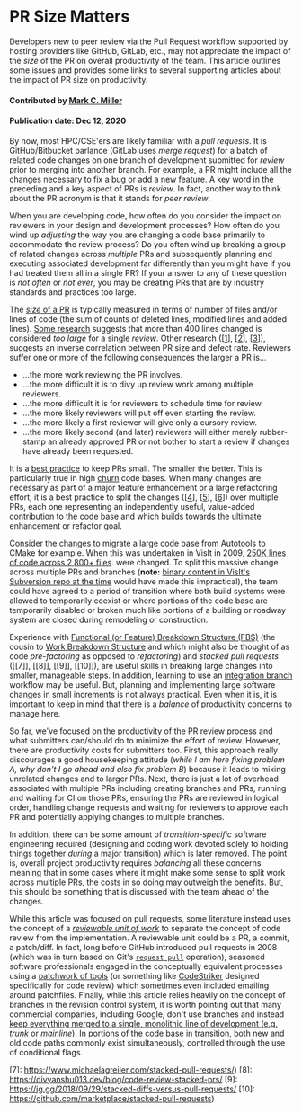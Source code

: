 # PR Size Matters

<!-- deck text start -->
Developers new to peer review via the Pull Request workflow supported by
hosting providers like GitHub, GitLab, etc., may not appreciate the
impact of the *size* of the PR on overall productivity of the team.
This article outlines some issues and provides some links to several
supporting articles about the impact of PR size on productivity.
<!-- deck text end --> 

#### Contributed by [Mark C. Miller](http://github.com/markcmiller86 "Mark C. Miller")
#### Publication date: Dec 12, 2020

By now, most HPC/CSE'ers are likely familiar with a *pull requests*. It is
GitHub/Bitbucket parlance (GitLab uses *merge request*) for a batch of related
code changes on one branch of development submitted for *review* prior to
merging into another branch. For example, a PR might include all the changes
necessary to fix a bug or add a new feature. A key word in the preceding and
a key aspect of PRs is *review*. In fact, another way to think about the
PR acronym is that it stands for *peer review*.

When you are developing code, how often do you consider the impact on reviewers
in your design and development processes? How often do you wind up *adjusting* the
way you are changing a code base primarily to accommodate the review process? Do
you often wind up breaking a group of related changes across *multiple* PRs and
subsequently planning and executing associated development far differently than
you might have if you had treated them all in a single PR? If your answer to any
of these question is *not often* or *not ever*, you may be creating PRs that are
by industry standards and practices too large.

The
[*size* of a PR](https://sourcelevel.io/blog/5-metrics-engineering-managers-can-extract-from-pull-requests)
is typically measured in terms of number of files and/or lines of code (the sum of
counts of deleted lines, modified lines and added lines).
[Some research](https://smartbear.com/learn/code-review/best-practices-for-peer-code-review/)
suggests that more than 400 lines changed is considered *too large* for a single
*review*. Other research ([[1]], [[2]], [[3]]), suggests an inverse correlation between PR size
and defect rate. Reviewers suffer one or more of the following consequences the larger a
PR is...
* ...the more work reviewing the PR involves.
* ...the more difficult it is to divy up review work among multiple reviewers.
* ...the more difficult it is for reviewers to schedule time for review.
* ...the more likely reviewers will put off even starting the review.
* ...the more likely a first reviewer will give only a cursory review.
* ...the more likely second (and later) reviewers will either merely rubber-stamp an
already approved PR or not bother to start a review if changes have already been requested.

It is a [best practice](https://smartbear.com/learn/code-review/best-practices-for-peer-code-review/)
to keep PRs small. The smaller the better. This is particularly true in high 
[churn](https://www.pluralsight.com/blog/tutorials/code-churn) code bases.
When many changes
are necessary as part of a major feature enhancement or a large refactoring effort,
it is a best practice to split the changes ([[4]], [[5]], [[6]]) over multiple PRs,
each one representing an independently useful, value-added contribution to the code
base and which builds towards the ultimate enhancement or refactor goal.

Consider the changes to migrate a large code base from Autotools to CMake for example.
When this was undertaken in VisIt in 2009,
[250K lines of code across 2,800+ files](https://github.com/visit-dav/visit/commit/4c9f66cdbbd0d311e24023da441024cf85de936b).
were changed. To split this massive change across multiple PRs and branches (**note:**
[binary content in VisIt's Subversion repo at the time](https://bssw.io/blog_posts/continuous-technology-refreshment-an-introduction-using-recent-tech-refresh-experiences-on-visit) would have made this impractical),
the team could have agreed to a period of transition where both build systems
were allowed to temporarily coexist or where portions of the code base are temporarily
disabled or broken much like portions of a building or roadway system are closed during
remodeling or construction.

Experience with
[Functional (or Feature) Breakdown Structure (FBS)](https://www.syngenics.com/papers/2009JPC5344F_AIAA_DeHoff.pdf)
(the cousin to
[Work Breakdown Structure](https://en.wikipedia.org/wiki/Work_breakdown_structure) and
which might also be thought of as code *pre-factoring* as opposed to *refactoring*) and
*stacked pull requests* ([[7]], [[8]], [[9]], [[10]]),
are useful skills in breaking large changes into smaller, manageable steps. In addition,
learning to use an
[integration branch](https://www.toptal.com/git/git-workflows-for-pros-a-good-git-guide#integration-branch) 
workflow may be useful.
But, planning and implementing large software changes in small increments is not
always practical. Even when it is, it is important to keep in mind that there is a
*balance* of productivity concerns to manage here.

So far, we've focused on the productivity of the PR review process and what submitters
can/should do to minimize the effort of review. However, there are productivity costs
for submitters too. First, this approach really discourages a good housekeeping attitude
(*while I am here fixing problem A, why don't I go ahead and also fix problem B*) because
it leads to mixing unrelated changes and to larger PRs. Next, there is just a lot of
overhead associated with multiple PRs including creating branches
and PRs, running and waiting for CI on those PRs, ensuring the PRs are reviewed in
logical order, handling change requests and waiting for reviewers to approve each PR and
potentially applying changes to multiple branches.

In addition, there can be some amount
of *transition-specific* software engineering required (designing and coding work devoted
solely to holding things together *during* a major transition) which is later removed. The
point is, overall project productivity requires *balancing* all these concerns meaning that
in some cases where it might make some sense to split work across multiple PRs, the costs
in so doing may outweigh the benefits. But, this should be something that is discussed with
the team ahead of the changes.

While this article was focused on pull requests, some literature instead uses the concept of a 
[*reviewable unit of work*](https://insights.dice.com/2013/01/28/how-to-take-pain-out-of-code-reviews/)
to separate the concept of code review from the implementation. A reviewable unit could be a PR,
a commit, a patch/diff. In fact, long before GitHub introduced pull requests in 2008 (which was
in turn based on Git's [`request pull`](https://git-scm.com/docs/git-request-pull) operation),
seasoned software professionals engaged in the conceptually equivalent processes using a
[patchwork of tools](https://www.cmcrossroads.com/article/pros-and-cons-four-kinds-code-reviews)
(or something like [CodeStriker](http://codestriker.sourceforge.net) designed specifically for
code review) which sometimes even included emailing around patchfiles. Finally, while this
article relies heavily on the concept of branches in the revision control system, it is worth
pointing out that many commercial companies, including Google, don't use branches and instead
[keep everything merged to a single, monolithic line of development (e.g. *trunk* or *mainline*)](https://cacm.acm.org/magazines/2016/7/204032-why-google-stores-billions-of-lines-of-code-in-a-single-repository/fulltext).
In portions of the code base in transition, both new and old code paths commonly exist
simultaneously, controlled through the use of conditional flags.

[1]: https://sback.it/publications/icse2018seip.pdf
[2]: https://www.microsoft.com/en-us/research/wp-content/uploads/2016/02/bosu2015useful.pdf
[3]: https://www.microsoft.com/en-us/research/wp-content/uploads/2015/05/PID3556473.pdf

[4]: https://www.thedroidsonroids.com/blog/splitting-pull-request
[5]: https://derwolfe.net/2016/01/23/splitting-up-pull-requests/
[6]: https://glennstovall.com/5-ways-to-carve-large-pull-requests-into-bite-sized-ones/

[7]: https://www.michaelagreiler.com/stacked-pull-requests/)
[8]: https://divyanshu013.dev/blog/code-review-stacked-prs/
[9]: https://jg.gg/2018/09/29/stacked-diffs-versus-pull-requests/
[10]: https://github.com/marketplace/stacked-pull-requests)
